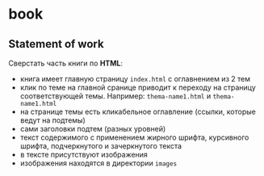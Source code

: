 # book

## Statement of work

Сверстать часть книги по **HTML**:
- книга имеет главную страницу `index.html` с оглавнением из 2 тем
- клик по теме на главной сранице приводит к переходу на страницу соответствующей темы. Например: `thema-name1.html` и `thema-name1.html`
- на странице темы есть кликабельное оглавление (ссылки, которые ведут на подтемы)
- сами заголовки подтем (разных уровней)
- текст содержимого с применением жирного шрифта, курсивного шрифта, подчеркнутого и зачеркнутого текста
- в тексте присутствуют изображения
- изображения находятся в директории `images`

